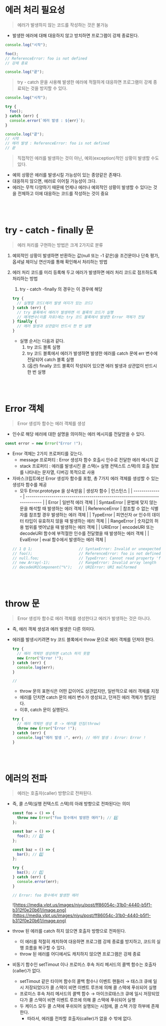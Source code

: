 # 에러 처리 필요성

> 에러가 발생하지 않는 코드를 작성하는 것은 불가능

- 발생한 에러에 대해 대응하지 않고 방치하면 프로그램이 강제 종료된다.

```jsx
console.log("시작");

foo();
// ReferenceError: foo is not defined
// 강제 종료

console.log("끝");
```

> try - catch 문을 사용해 발생한 에러에 적절하게 대응하면 프로그램이 강제 종료되는 것을 방지할 수 있다.

```jsx
console.log("시작");

try {
  foo();
} catch (err) {
  console.error(`에러 발생 : ${err}`);
}

console.log("끝");
// 시작
// 에러 발생 : ReferenceError: foo is not defined
// 끝
```

> 직접적인 에러를 발생하는 것이 아닌, 예외(exception)적인 상황이 발생할 수도 있다.

- 예외 상황은 에러를 발생시킬 가능성이 있는 종양같은 존재다.
- 대응하지 않으면, 에러로 이어질 가능성이 크다.
- 에러는 무척 다양하기 때문에 언제나 에러나 예외적인 상황이 발생할 수 있다는 것을 전체하고 이에 대응하는 코드를 작성하는 것이 중요

<br />
<br />

# try - catch - finally 문

> 에러 처리를 구현하는 방법은 크게 2가지로 분류

1. 예외적인 상황이 발생하면 반환하는 값(null 또는 -1 같은)을 조건문이나 단축 평가, 옵셔널 체이닝 연산자를 통해 확인해서 처리하는 방법
2. 에러 처리 코드를 미리 등록해 두고 에러가 발생하면 에러 처리 코드로 점프하도록 처리하는 방법

   1. try - catch -finally 의 경우는 이 경우에 해당

   ```jsx
   try {
     // 실행할 코드(에러 발생 여지가 있는 코드)
   } catch (err) {
     // try 블록에서 에러가 발생하면 이 블록의 코드가 실행
     // 매개변수(이름 자유)에는 try 코드 블록에서 발생한 Error 객체가 전달
   } finally {
     // 에러 발생과 상관없이 반드시 한 번 실행
   }
   ```

   - 실행 순서는 다음과 같다.
     1. try 코드 블록 실행
     2. try 코드 블록에서 에러가 발생하면 발생한 에러를 catch 문에 err 변수에 전달되어 catch 블록 실행
     3. (옵션) finally 코드 블록이 작성되어 있으면 에러 발생과 상관없이 반드시 한 번 실행

<br />
<br />

# Error 객체

> Error 생성자 함수는 에러 객체를 생성

- 인수로 해당 에러에 대한 설명을 의미하는 에러 메시지를 전달받을 수 있다.

```jsx
const error = new Error("Error !");
```

- Error 객체는 2가지 프로퍼티를 갖는다.
  - message 프로퍼티 : Error 생성자 함수 호출시 인수로 전달한 에러 메시지 값
  - stack 프로퍼티 : 에러를 발생시킨 콜 스택(= 실행 컨텍스트 스택)의 호출 정보를 나타내는 문자열, 디버깅 목적으로 사용
- 자바스크립트에선 Error 생성자 함수를 포함, 총 7가지 에러 객체를 생성할 수 있는 생성자 함수를 제공
  - 모두 Error.prototype 을 상속받음
    | 생성자 함수 | 인스턴스 |
    | -------------- | ------------------------------------------------------------------------------ |
    | Error | 일반적 에러 객체 |
    | SyntaxError | 문법에 맞지 않는 문을 해석할 때 발생하는 에러 객체 |
    | ReferenceError | 참조할 수 없는 식별자를 참조할 경우 발생하는 에러 객체 |
    | TypeError | 피연산자 or 인수의 데이터 타입이 유효하지 않을 때 발생하는 에러 객체 |
    | RangeError | 숫자값의 허용 범위를 벗어났을 때 발생하는 에러 객체 |
    | URIError | encodeURI 또는 decodeURI 함수에 부적절한 인수를 전달했을 때 발생하는 에러 객체 |
    | EvalError | eval 함수에서 발생하는 에러 객체 |
  ```jsx
  // 1 @ 1;                     // SyntaxError: Invalid or unexpected token
  // foo();                     // ReferenceError: foo is not defined
  // null.foo;                  // TypeError: Cannot read property 'foo' of null
  // new Array(-1);             // RangeError: Invalid array length
  // decodeURIComponent("%");   // URIError: URI malformed
  ```

<br />
<br />

# throw 문

> Error 생성자 함수로 에러 객체를 생성한다고 에러가 발생하는 것은 아니다.

- 즉, 에러 객체 생성과 에러 발생은 다른 의미다.
- 에러를 발생시키려면 try 코드 블록에서 throw 문으로 에러 객체를 던져야 한다.

  ```jsx
  try {
    // 에러 객체만 생성하면 catch 하지 못함
    new Error("Error !");
  } catch (err) {
    console.log(err);
  }

  //
  ```

  - throw 문의 표현식은 어떤 값이어도 상관없지만, 일반적으로 에러 객체를 지정
  - 에러를 던치면 catch 문의 에러 변수가 생성되고, 던져진 에러 객체가 할당된다.
  - 이후, catch 문이 실행된다.

  ```jsx
  try {
    // 에러 객체만 생성 후 -> 에러를 던짐(throw)
    throw new Error("Error !");
  } catch (err) {
    console.log("에러 발생 :", err); // 에러 발생 : Error: Error !
  }
  ```

<br />
<br />

# 에러의 전파

> 에러는 호출자(caller) 방향으로 전파된다.

- 즉, 콜 스택(실행 컨텍스트 스택)의 아래 방향으로 전파된다는 의미

  ```jsx
  const foo = () => {
    throw new Error("foo 함수에서 발생한 에러"); // 4️⃣
  };

  const bar = () => {
    foo(); // 3️⃣
  };

  const baz = () => {
    bar(); // 2️⃣
  };

  try {
    baz(); // 1️⃣
  } catch (err) {
    console.error(err);
  }

  // Error: foo 함수에서 발생한 에러
  ```

  ![https://media.vlpt.us/images/niyu/post/ff86054c-31b0-4440-b5f1-b312f0e20b61/image.png](https://media.vlpt.us/images/niyu/post/ff86054c-31b0-4440-b5f1-b312f0e20b61/image.png)

- throw 된 에러를 catch 하지 않으면 호출자 방향으로 전파된다.
  - 이 에러를 적절히 캐치하여 대응하면 프로그램 강제 종료를 방지하고, 코드의 실행 흐름을 복구할 수 있다.
  - throw 된 에러를 어디에서도 캐치하지 않으면 프로그램은 강제 종료
- 비동기 함수인 setTimout 이나 프로미스 후속 처리 메서드의 콜백 함수는 호출자(caller)가 없다.
  - setTimout 같은 타이머 함수의 콜백 함수나 이벤트 핸들러 → 태스크 큐에 일시 저장되었다가 콜 스택이 비면 이벤트 루프에 의해 콜 스택에 푸쉬되어 실행
  - 프로미스 후속 처리 메서드의 콜백 함수 → 마이크로태스크 큐에 일시 저장되었다가 콜 스택이 비면 이벤트 루프에 의해 콜 스택에 푸쉬되어 실행
  - 두 케이스 모두 콜 스택에 푸쉬되어 실행되는 시점에, 콜 스택 가장 하부에 존재한다.
    - 따라서, 에러를 전파할 호출자(caller)가 없을 수 밖에 없다.
